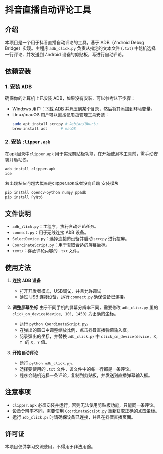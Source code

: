 
# 抖音直播自动评论工具

## 介绍
本项目是一个用于抖音直播自动评论的工具，基于 ADB（Android Debug Bridge）实现。主程序 `adb_click.py` 负责从指定的文本文件 (`.txt`) 中随机选择一行评论，并发送到 Android 设备的剪贴板，再进行自动评论。

## 依赖安装
### 1. 安装 ADB
确保你的计算机上已安装 ADB，如果没有安装，可以参考以下步骤：
- Windows 用户：[下载 ADB](https://developer.android.com/studio/releases/platform-tools) 并解压到某个目录，然后将其添加到环境变量。
- Linux/macOS 用户可以直接使用包管理工具安装：
  ```sh
  sudo apt install scrcpy # Debian/Ubuntu
  brew install adb      # macOS
  
  ```

### 2. 安装 `clipper.apk`
在apk目录中`clipper.apk` 用于实现剪贴板功能，在开始使用本工具前，需手动安装并启动它。

```sh
adb install clipper.apk
ice
```
若出现粘贴问题大概率是clipper.apk或者没有启动
安装模块
```sh
pip install opencv-python numpy ppadb
pip install PyQt6
```
## 文件说明
- `adb_click.py`：主程序，执行自动评论任务。
- `connect.py`：用于无线连接 ADB 设备。
- `SelectDevice.py`：选择连接的设备并启动 `scrcpy` 进行投屏。
- `CoordinateScript.py`：用于获取合适的屏幕坐标。
- `text/`：存放评论内容的 `.txt` 文件。

## 使用方法
1. **连接 ADB 设备**
   - 打开开发者模式，USB调试，并且允许调试
   - 通过 USB 连接设备，运行 `connect.py` 确保设备已连接。

2. **调整屏幕坐标**
   由于不同手机的屏幕分辨率不同，需要修改 `adb_click.py` 里的 `click_on_device(device, 100, 1450)` 为正确的坐标。
   
   - 运行 `python CoordinateScript.py`。
   - 在弹出的窗口中调整缩放比例，点击抖音直播弹幕输入框。
   - 记录弹出的坐标，并替换 `adb_click.py` 中 `click_on_device(device, X, Y)` 的 `X, Y` 值。

3. **开始自动评论**
   - 运行 `python adb_click.py`。
   - 选择要使用的 `.txt` 文件，该文件中的每一行都是一条评论。
   - 程序会随机选择一条评论，复制到剪贴板，并发送到直播弹幕输入框。

## 注意事项
- `clipper.apk` 必须安装并运行，否则无法使用剪贴板功能，只能同一条评论。
- 设备分辨率不同，需要使用 `CoordinateScript.py` 重新获取正确的点击坐标。
- 运行 `adb_click.py` 时请确保设备已连接，并且在抖音直播页面。

## 许可证
本项目仅供学习交流使用，不得用于非法用途。

